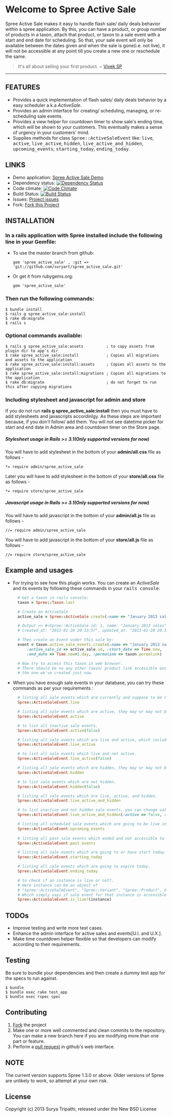 # Welcome to Spree Active Sale

Spree Active Sale makes it easy to handle flash sale/ daily deals behavior within a spree application. By this, you can have a product, or group number of products in a taxon, attach that product, or taxon to a sale event with a start and end date for scheduling. So that, your sale event will only be available between the dates given and when the sale is gone(i.e. not live), it will not be accessible at any point till you create a new one or reschedule the same.

> It's all about selling your first product. ~ [Vivek SP](https://twitter.com/viveksp)

----------

## FEATURES

* Provides a quick implementation of flash sales/ daily deals behavior by a easy scheduler a.k.a *ActiveSale*.
* Provides an admin interface for creating/ scheduling, managing, or re-scheduling sale events.
* Provides a view helper for countdown timer to show sale's ending time, which will be shown to your customers. This eventually makes a sense of urgency in your customers' mind.
* Supplies methods for class <tt>Spree::ActiveSaleEvent</tt> like: <tt>live</tt>, <tt>active</tt>, <tt>live_active</tt>, <tt>hidden</tt>, <tt>live_active_and_hidden</tt>, <tt>upcoming_events</tt>, <tt>starting_today</tt>, <tt>ending_today</tt>.

## LINKS

* Demo application: [Spree Active Sale Demo](https://github.com/suryart/spree_active_sale_demo)
* Dependency status: [![Dependency Status](https://gemnasium.com/suryart/spree_active_sale.png)](https://gemnasium.com/suryart/spree_active_sale)
* Code climate: [![Code Climate](https://codeclimate.com/github/suryart/spree_active_sale.png)](https://codeclimate.com/github/suryart/spree_active_sale)
* Build Status: [![Build Status](https://travis-ci.org/suryart/spree_active_sale.png)](https://travis-ci.org/suryart/spree_active_sale)
* Issues: [Project issues](https://github.com/suryart/spree_active_sale/issues)
* Fork: [Fork this Project](https://github.com/suryart/spree_active_sale/fork_select)

## INSTALLATION

### In a rails application with Spree installed include the following line in your Gemfile:
  * To use the master branch from github: 
    
      `gem 'spree_active_sale' , :git => 'git://github.com/suryart/spree_active_sale.git'`


  * Or get it from rubygems.org:
    

      `gem 'spree_active_sale'`

### Then run the following commands: 

    $ bundle install
    $ rails g spree_active_sale:install 
    $ rake db:migrate
    $ rails s 

### Optional commands available: 

    $ rails g spree_active_sale:assets          ; to copy assets from plugin dir to app's dir
    $ rake spree_active_sale:install            ; Copies all migrations and assets to the application
    $ rake spree_active_sale:install:assets     ; Copies all assets to the application
    $ rake spree_active_sale:install:migrations ; Copies all migrations to the application
    $ rake db:migrate                           ; do not forget to run this after copying migrations

### Including stylesheet and javascript for admin and store
If you do not run **rails g spree_active_sale:install** then you must have to add stylesheets and javascripts accordinlgy. As these steps are important because, if you don't follow/ add them. You will not see datetime picker for start and end date in Admin area and countdown timer on the Store page.

##### Stylesheet usage in Rails >= 3.1(Only supported versions for now)

You will have to add stylesheet in the bottom of your **admin/all.css** file as follows -
  
    *= require admin/spree_active_sale

Later you will have to add stylesheet in the bottom of your **store/all.css** file as follows -
  
    *= require store/spree_active_sale

##### Javascript usage in Rails >= 3.1(Only supported versions for now)

You will have to add javascript in the bottom of your **admin/all.js** file as follows -
    
    //= require admin/spree_active_sale

You will have to add javascript in the bottom of your **store/all.js** file as follows -
    
    //= require store/spree_active_sale

## Example and usages

* For trying to see how this plugin works. You can create an *ActiveSale* and its events by following these commands in your <tt>rails console</tt>: 
  ```ruby
    # Get a taxon in rails console:
    taxon = Spree::Taxon.last

    # Create an ActiveSale
    active_sale = Spree::ActiveSale.create(:name => "January 2013 sales")

    # Output => #<Spree::ActiveSale id: 1, name: "January 2013 sales", 
    # created_at: "2013-01-20 20:33:57", updated_at: "2013-01-20 20:33:57">

    # Then create an Event under this sale by:
    event = taxon.active_sale_events.create(:name => "January 2013 sales", 
        :active_sale_id => active_sale.id, :start_date => Time.now, 
        :end_date => Time.now+1.day, :permalink => taxon.permalink)

    # Now try to access this taxon in web browser.
    # There should be no any other taxon/ product link accessible except 
    # the one we've created just now.
  ```
* When you have enough sale events in your database, you can try these commands as per your requirements :
  ```ruby
    # listing all sale events which are currently and suppose to be running.
    Spree::ActiveSaleEvent.live

    # listing all sale events which are active, they may or may not be live. 
    Spree::ActiveSaleEvent.active

    # to list all inactive sale events.
    Spree::ActiveSaleEvent.active(false) 

    # listing all sale events which are live and active, which includes hidden sales, too.
    Spree::ActiveSaleEvent.live_active 

    # to list all sale events which live and not active.
    Spree::ActiveSaleEvent.live_active(false)

    # listing all sale events which are hidden, they may or may not be live.
    Spree::ActiveSaleEvent.hidden

    # to list sale events which are not hidden.
    Spree::ActiveSaleEvent.hidden(false)

    # listing all sale events which are live, active, and hidden.
    Spree::ActiveSaleEvent.live_active_and_hidden

    # to list inactive and not hidden sale events, you can change values accordingly.
    Spree::ActiveSaleEvent.live_active_and_hidden(:active => false, :hidden => false)

    # listing all scheduled sale events which are going to be live in future.
    Spree::ActiveSaleEvent.upcoming_events
    
    # listing all past sale events which ended and not accessible to users.
    Spree::ActiveSaleEvent.past_events

    # listing all sale events which are going to or have start today.
    Spree::ActiveSaleEvent.starting_today

    # listing all sale events which are going to expire today.
    Spree::ActiveSaleEvent.ending_today

    # to check if an instance is live or not?. 
    # Here instance can be an object of 
    # "Spree::ActiveSaleEvent", "Spree::Variant", "Spree::Product", or "Spree::Taxon" class.
    # Which simply says if sale event for that instance is accessible for users or not.
    Spree::ActiveSaleEvent.is_live?(instance)
  ```


## TODOs

* Improve testing and write more test cases.
* Enhance the admin interface for active sales and events[U.I. and U.X.].
* Make time countdown helper flexible so that developers can modify according to their requirements.

## Testing

Be sure to bundle your dependencies and then create a dummy test app for the specs to run against.

    $ bundle
    $ bundle exec rake test_app
    $ bundle exec rspec spec

## Contributing

1. [Fork](https://help.github.com/articles/fork-a-repo) the project
2. Make one or more well commented and clean commits to the repository. You can make a new branch here if you are modifying more than one part or feature.
3. Perform a [pull request](https://help.github.com/articles/using-pull-requests) in github's web interface.

## NOTE

The current version supports Spree 1.3.0 or above. Older versions of Spree are unlikely to work, so attempt at your own risk.


## License
Copyright (c) 2013 Surya Tripathi, released under the New BSD License
